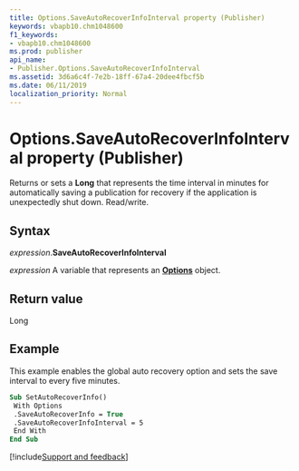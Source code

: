 ```yaml
---
title: Options.SaveAutoRecoverInfoInterval property (Publisher)
keywords: vbapb10.chm1048600
f1_keywords:
- vbapb10.chm1048600
ms.prod: publisher
api_name:
- Publisher.Options.SaveAutoRecoverInfoInterval
ms.assetid: 3d6a6c4f-7e2b-18ff-67a4-20dee4fbcf5b
ms.date: 06/11/2019
localization_priority: Normal
---
```



# Options.SaveAutoRecoverInfoInterval property (Publisher)

Returns or sets a **Long** that represents the time interval in minutes for automatically saving a publication for recovery if the application is unexpectedly shut down. Read/write.


## Syntax

_expression_.**SaveAutoRecoverInfoInterval**

_expression_ A variable that represents an **[Options](Publisher.Options.md)** object.


## Return value

Long


## Example

This example enables the global auto recovery option and sets the save interval to every five minutes.

```vb
Sub SetAutoRecoverInfo() 
 With Options 
 .SaveAutoRecoverInfo = True 
 .SaveAutoRecoverInfoInterval = 5 
 End With 
End Sub
```

[!include[Support and feedback](~/includes/feedback-boilerplate.md)]